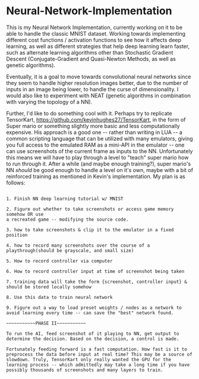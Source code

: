 # Neural-Network-Implementation

This is my Neural Network Implementation, currently working on it to be able to handle the classic MNIST dataset. Working towards implementing
different cost functions / activation functions to see how it affects deep learning, as well as different strategies that help deep learning
learn faster, such as alternate learning algorithms other than Stochastic Gradient Descent (Conjugate-Gradient and Quasi-Newton Methods, as 
well as genetic algorithms).

Eventually, it is a goal to move towards convolutional neural networks since they seem to handle higher resolution images better, due to the number
of inputs in an image being lower, to handle the curse of dimensionality. I would also like to experiment with NEAT (genetic algorithms
in combination with varying the topology of a NN).

Further, I'd like to do something cool with it. Perhaps try to replicate TensorKart, https://github.com/kevinhughes27/TensorKart, in the form of Super mario or something slightly more basic and less computationally expensive. His approach is a good one -- rather than writing in LUA -- a common scripting language that can be utilized with many emulators, giving you full access to the emulated RAM as a mini-API in the emulator -- one can use screenshots of the current frame as inputs to the NN. Unfortunately this means we will have to play through a level to "teach" super mario how to run through it. After a while (and maybe enough training?), super mario's NN *should* be good enough to handle a level on it's own, maybe with a bit of reinforced training as mentioned in Kevin's implementation.  My plan is as follows:

~~~~~~~~~~~PHASE I~~~~~~~~~~~

1. Finish NN deep learning tutorial w/ MNIST

2. Figure out whether to take screenshots or access game memory somehow OR use
a recreated game -- modifying the source code.

3. how to take screenshots & clip it to the emulator in a fixed position

4. how to record many screenshots over the course of a playthrough(should be grayscale, and small size)

5. How to record controller via computer

6. How to record controller input at time of screenshot being taken

7. training data will take the form {screenshot, controller input} & should be stored locally somehow

8. Use this data to train neural network

9. Figure out a way to load preset weights / nodes as a network to avoid learning every time -- can save the "best" network found.

~~~~~~~~~~~PHASE II~~~~~~~~~~~

To run the AI, feed screenshot of it playing to NN, get output to determine the decision. Based on the decision, a control is made.

Fortunately feeding forward is a fast computation. How fast is it to preprocess the data before input at real time? This may be a source of slowdown. Truly, TensorKart only really wanted the GPU for the learning process -- which admittedly may take a long time if you have possibly thousands of screenshots and many layers to train.

